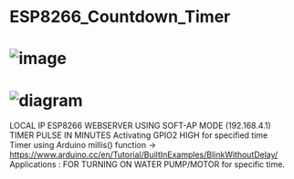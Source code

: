 # ESP8266_Countdown_Timer
# ![image](https://user-images.githubusercontent.com/66637152/104062812-ee916500-521c-11eb-9f08-0e51e7a6d239.jpg)  
# ![diagram](https://user-images.githubusercontent.com/66637152/124594403-30703080-de79-11eb-9ef4-0f16a450908e.jpg)
LOCAL IP ESP8266 WEBSERVER USING SOFT-AP MODE (192.168.4.1)  
TIMER PULSE IN MINUTES Activating GPIO2 HIGH for specified time  
Timer using Arduino millis() function -> https://www.arduino.cc/en/Tutorial/BuiltInExamples/BlinkWithoutDelay/  
Applications : FOR TURNING ON WATER PUMP/MOTOR for specific time.
